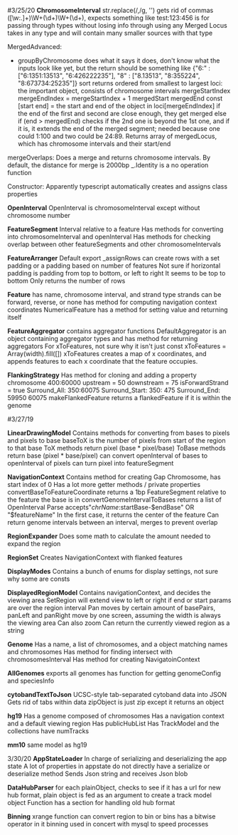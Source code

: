 #3/25/20
**ChromosomeInterval**
str.replace(/,/g, '') gets rid of commas
([\w:.]+)\W+(\d+)\W+(\d+), expects something like test:123:456
<T> is for passing through types without losing info through using any
Merged Locus takes in any type and will contain many smaller sources with that type

MergedAdvanced:
- groupByChromosome does what it says it does, don't know what the inputs look like yet, but the return should be something like {"6:" : ["6:1351:13513", "6:426222235"], "8" : ["8.13513", "8:355224", "8:673734:25235"]}
sort returns ordered from smallest to largest
loci: the important object, consists of chromosome intervals
mergeStartIndex
mergeEndIndex = mergeStartIndex + 1
mergedStart
mergedEnd
const [start end] = the start and end of the object in loci[mergeEndIndex]
if the end of the first and second are close enough, they get merged
else if (end > mergedEnd) checks if the 2nd one is beyond the 1st one, and if it is, it extends the end of the merged segment; needed because one could 1:100 and two could be 24:89.
Returns array of mergedLocus, which has chromosome intervals and their start/end

mergeOverlaps:
Does a merge and returns chromosome intervals. By default, the distance for merge is 2000bp
_.Identity is a no operation function

Constructor: 
Apparently typescript automatically creates and assigns class properties

**OpenInterval**
OpenInterval is chromosomeInterval except without chromosome number

**FeatureSegment**
Interval relative to a feature
Has methods for converting into chromosomeInterval and openInterval
Has methods for checking overlap between other featureSegments and other chromosomeIntervals

**FeatureArranger**
Default export
_assignRows can create rows with a set padding or a padding based on number of features
Not sure if horizontal padding is padding from top to bottom, or left to right
It seems to be top to bottom
Only returns the number of rows

**Feature**
has name, chromosome interval, and strand type
strands can be forward, reverse, or none
has method for computing navigation context coordinates
NumericalFeature has a method for setting value and returning itself

**FeatureAggregator**
contains aggregator functions
DefaultAggregator is an object containing aggregator types and has method for returning aggregators
For xToFeatures, not sure why it isn't just const xToFeatures = Array(width).fill([])
xToFeatures creates a map of x coordinates, and appends features to each x coordinate that the feature occupies.

**FlankingStrategy**
Has method for cloning and adding a property
chromosome 400:60000 upstream = 50 downstream = 75 isForwardStrand = true
Surround_All: 350:60075
Surround_Start: 350: 475
Surround_End: 59950 60075
makeFlankedFeature returns a flankedFeature if it is within the genome

#3/27/19

**LinearDrawingModel**
Contains methods for converting from bases to pixels and pixels to base
baseToX is the number of pixels from start of the region to that base
ToX methods return pixel (base * pixel/base)
ToBase methods return base (pixel * base/pixel)
can convert openInterval of bases to openInterval of pixels
can turn pixel into featureSegment

**NavigationContext**
Contains method for creating Gap Chromosome, has start index of 0
Has a lot more getter methods / private properties
convertBaseToFeatureCoordinate returns a 1bp FeatureSegment relative to the feature the base is in
convertGenomeIntervalToBases returns a list of OpenInterval
Parse accepts"$chrName:$startBase-$endBase" OR "$featureName"
In the first case, it returns the center of the feature
Can return genome intervals between an interval, merges to prevent overlap

**RegionExpander**
Does some math to calculate the amount needed to expand the region

**RegionSet**
Creates NavigationContext with flanked features

**DisplayModes**
Contains a bunch of enums for display settings, not sure why some are consts

**DisplayedRegionModel**
Contains navigationContext, and decides the viewing area
SetRegion will extend view to left or right if end or start params are over the region interval
Pan moves by certain amount of basePairs, panLeft and panRight move by one screen, assuming the width is always the viewing area
Can also zoom
Can return the currently viewed region as a string

**Genome**
Has a name, a list of chromosomes, and a object matching names and chromosomes
Has method for finding intersect with chromosomesInterval
Has method for creating NavigatoinContext

**AllGenomes**
exports all genomes
has function for getting genomeConfig and speciesInfo

**cytobandTextToJson**
UCSC-style tab-separated cytoband data into JSON
Gets rid of tabs within data
zipObject is just zip except it returns an object

**hg19**
Has a genome composed of chromosomes
Has a navigation context and a default viewing region
Has publicHubList
Has TrackModel and the collections have numTracks

**mm10**
same model as hg19

3/30/20
**AppStateLoader**
In charge of serializing and deserializing the app state
A lot of properties in appstate do not directly have a serialize or deserialize method
Sends Json string and receives Json blob

**DataHubParser**
for each plainObject, checks to see if it has a url
for new hub format, plain object is fed as an argument to create a track model object
Function has a section for handling old hub format

**Binning**
xrange function
can convert region to bin or bins
has a bitwise operator in it
binning used in concert with mysql to speed processes


